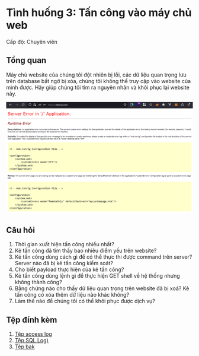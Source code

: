 # Tình huống 3: Tấn công vào máy chủ web

Cấp độ: Chuyên viên

## Tổng quan

Máy chủ website của chúng tôi đột nhiên bị lỗi, các dữ liệu quan trọng lưu trên database bất ngờ bị xóa, chúng tôi không thể truy cập vào website của mình được. Hãy giúp chúng tôi tìm ra nguyên nhân và khôi phục lại website này.

![Web error Screenshot](images/web-error.png)

## Câu hỏi

1. Thời gian xuất hiện tấn công nhiều nhất?
2. Kẻ tấn công đã tìm thấy bao nhiêu điểm yếu trên website?
3. Kẻ tấn công dùng cách gì để có thể thực thi được command trên server? Server nào đã bị kẻ tấn công kiểm soát?
4. Cho biết payload thực hiện của kẻ tấn công?
5. Kẻ tấn công dùng lệnh gì để thực hiện GET shell về hệ thống nhưng không thành công?
6. Bằng chứng nào cho thấy dữ liệu quan trọng trên website đã bị xoá? Kẻ tấn công có xóa thêm dữ liệu nào khác không?
7. Làm thế nào để chúng tôi có thể khôi phục được dịch vụ?

## Tệp đính kèm

1. [Tệp access log](https://github.com/VNCERT-CC/digital-forensics-lab-frontend/releases/download/challenge3/DFLab-challenge3-access_log.zip)
2. [Tệp SQL Log)](https://github.com/VNCERT-CC/digital-forensics-lab-frontend/releases/download/challenge3/DFLab-challenge3-SQLLog.zip)
3. [Tệp bak](https://github.com/VNCERT-CC/digital-forensics-lab-frontend/releases/download/challenge3/DFLab-challenge3-bak.zip)